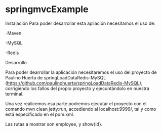# springmvcExample

Instalación
Para poder desarrollar esta apliación necesitamos el uso de:

-Maven

-MySQL

-Redis

Desarrollo

Para poder dearrollar la aplicación necesitaremos el uso del proyecto de Paulino Huerta de springLoadDataRedis-MySQL (https://github.com/paulinohuerta/springLoadDataRedis-MySQL), corrigiendo los fallos del propio proyecto y ejecuntándolo en nuestra terminal.

Una vez realicemos esa parte podremos ejecutar el proyecto con el comando mvn clean jetty:run, accediendo al localhost:9999/, tal y como está especificado en el pom.xml. 

Las rutas a mostrar son employee, y show{id}.
